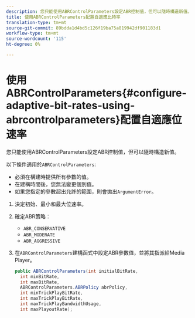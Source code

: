 ```yaml
---
description: 您只能使用ABRControlParameters設定ABR控制值，但可以隨時構造新值。
title: 使用ABRControlParameters配置自適應比特率
translation-type: tm+mt
source-git-commit: 89bdda1d4bd5c126f19ba75a819942df901183d1
workflow-type: tm+mt
source-wordcount: '115'
ht-degree: 0%

---
```



# 使用ABRControlParameters{#configure-adaptive-bit-rates-using-abrcontrolparameters}配置自適應位速率

您只能使用ABRControlParameters設定ABR控制值，但可以隨時構造新值。

以下條件適用於`ABRControlParameters`:

* 必須在構建時提供所有參數的值。
* 在建構時間後，您無法變更個別值。
* 如果您指定的參數超出允許的範圍，則會拋出`ArgumentError`。

1. 決定初始、最小和最大位速率。
1. 確定ABR策略：

   * `ABR_CONSERVATIVE`
   * `ABR_MODERATE`
   * `ABR_AGGRESSIVE`

1. 在`ABRControlParameters`建構函式中設定ABR參數值，並將其指派給Media Player。

   ```java
   public ABRControlParameters(int initialBitRate, 
     int minBitRate, 
     int maxBitRate, 
     ABRControlParameters.ABRPolicy abrPolicy, 
     int minTrickPlayBitRate, 
     int maxTrickPlayBitRate, 
     int maxTrickPlayBandwidthUsage, 
     int maxPlayoutRate);
   ```

